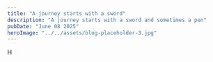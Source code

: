 ```yaml
---
title: "A journey starts with a sword"
description: "A journey starts with a sword and sometimes a pen"
pubDate: "June 08 2025"
heroImage: "../../assets/blog-placeholder-3.jpg"
---
```


H
